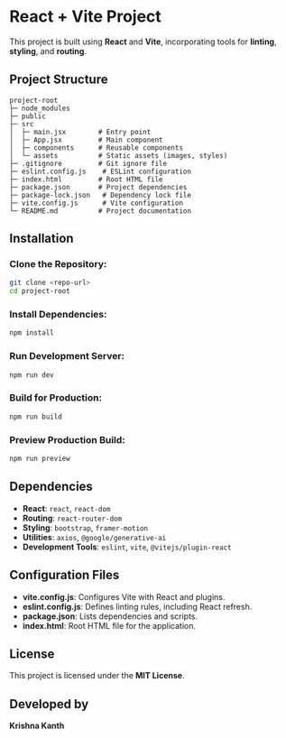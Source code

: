 # React + Vite Project

This project is built using **React** and **Vite**, incorporating tools for **linting**, **styling**, and **routing**.

## Project Structure
```
project-root
├─ node_modules
├─ public
├─ src
│  ├─ main.jsx        # Entry point
│  ├─ App.jsx         # Main component
│  ├─ components      # Reusable components
│  └─ assets          # Static assets (images, styles)
├─ .gitignore         # Git ignore file
├─ eslint.config.js    # ESLint configuration
├─ index.html         # Root HTML file
├─ package.json       # Project dependencies
├─ package-lock.json   # Dependency lock file
├─ vite.config.js      # Vite configuration
└─ README.md          # Project documentation
```

## Installation
### Clone the Repository:
```bash
git clone <repo-url>
cd project-root
```

### Install Dependencies:
```bash
npm install
```

### Run Development Server:
```bash
npm run dev
```

### Build for Production:
```bash
npm run build
```

### Preview Production Build:
```bash
npm run preview
```

## Dependencies
- **React**: `react`, `react-dom`
- **Routing**: `react-router-dom`
- **Styling**: `bootstrap`, `framer-motion`
- **Utilities**: `axios`, `@google/generative-ai`
- **Development Tools**: `eslint`, `vite`, `@vitejs/plugin-react`

## Configuration Files
- **vite.config.js**: Configures Vite with React and plugins.
- **eslint.config.js**: Defines linting rules, including React refresh.
- **package.json**: Lists dependencies and scripts.
- **index.html**: Root HTML file for the application.

## License
This project is licensed under the **MIT License**.

## Developed by
**Krishna Kanth**

